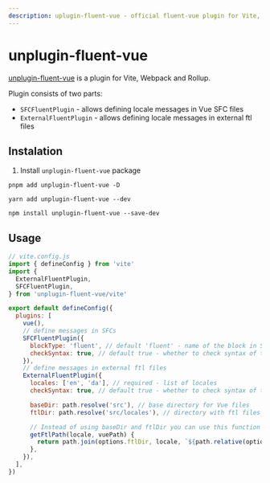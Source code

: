 ```yaml
---
description: uplugin-fluent-vue - official fluent-vue plugin for Vite, Webpack and Rollup. It allows defining locale messages directly in Vue SFC files or in external ftl files.
---
```


# unplugin-fluent-vue

[unplugin-fluent-vue](https://github.com/fluent-vue/unplugin-fluent-vue) is a plugin for Vite, Webpack and Rollup.

Plugin consists of two parts:
 * `SFCFluentPlugin` - allows defining locale messages in Vue SFC files
 * `ExternalFluentPlugin` - allows defining locale messages in external ftl files

## Instalation

1. Install `unplugin-fluent-vue` package

<code-group>

<code-group-item title="PNPM" active>

```shell
pnpm add unplugin-fluent-vue -D
```

</code-group-item>

<code-group-item title="YARN">

```shell
yarn add unplugin-fluent-vue --dev
```

</code-group-item>

<code-group-item title="NPM">

```shell
npm install unplugin-fluent-vue --save-dev
```

</code-group-item>

</code-group>

## Usage

```js
// vite.config.js
import { defineConfig } from 'vite'
import {
  ExternalFluentPlugin,
  SFCFluentPlugin,
} from 'unplugin-fluent-vue/vite'

export default defineConfig({
  plugins: [
    vue(),
    // define messages in SFCs
    SFCFluentPlugin({
      blockType: 'fluent', // default 'fluent' - name of the block in SFCs
      checkSyntax: true, // default true - whether to check syntax of the messages
    }),
    // define messages in external ftl files
    ExternalFluentPlugin({
      locales: ['en', 'da'], // required - list of locales
      checkSyntax: true, // default true - whether to check syntax of the messages

      baseDir: path.resolve('src'), // base directory for Vue files
      ftlDir: path.resolve('src/locales'), // directory with ftl files

      // Instead of using baseDir and ftlDir you can use this function to define path to ftl file for given locale and Vue file.
      getFtlPath(locale, vuePath) {
        return path.join(options.ftlDir, locale, `${path.relative(options.baseDir, vuePath)}.ftl`)
      },
    }),
  ],
})
